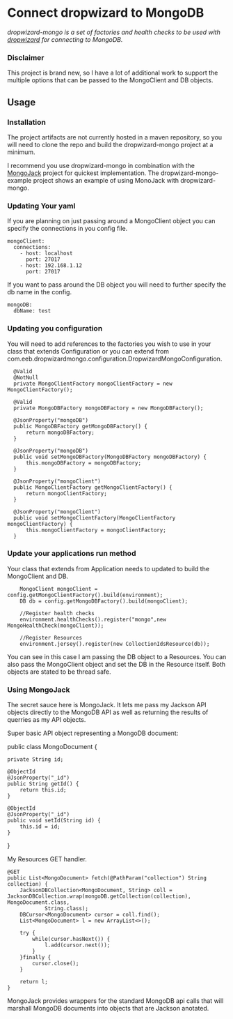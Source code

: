 Connect dropwizard to MongoDB 
=============================

*dropwizard-mongo is a set of factories and health checks to be used with [dropwizard](http://dropwizard.github.io/dropwizard/) for connecting to MongoDB.*

### Disclaimer
This project is brand new, so I have a lot of additional work to support the multiple options that can be passed to the MongoClient and DB objects.

Usage
-----

### Installation

The project artifacts are not currently hosted in a maven repository, so you will need to clone the repo and build the dropwizard-mongo project at a minimum.

I recommend you use dropwizard-mongo in combination with the [MongoJack](http://mongojack.org/) project for quickest implementation. The dropwizard-mongo-example project shows an example of using MonoJack with dropwizard-mongo.

### Updating Your yaml

If you are planning on just passing around a MongoClient object you can specify the connections in you config file.

    mongoClient:
      connections:
        - host: localhost
          port: 27017
        - host: 192.168.1.12
          port: 27017
              
If you want to pass around the DB object you will need to further specify the db name in the config.

    mongoDB:
      dbName: test        
      
### Updating you configuration
You will need to add references to the factories you wish to use in your class that extends Configuration or 
you can extend from com.eeb.dropwizardmongo.configuration.DropwizardMongoConfiguration.

      @Valid
      @NotNull
      private MongoClientFactory mongoClientFactory = new MongoClientFactory();
  
      @Valid
      private MongoDBFactory mongoDBFactory = new MongoDBFactory();
  
      @JsonProperty("mongoDB")
      public MongoDBFactory getMongoDBFactory() {
          return mongoDBFactory;
      }
  
      @JsonProperty("mongoDB")
      public void setMongoDBFactory(MongoDBFactory mongoDBFactory) {
          this.mongoDBFactory = mongoDBFactory;
      }
  
      @JsonProperty("mongoClient")
      public MongoClientFactory getMongoClientFactory() {
          return mongoClientFactory;
      }
  
      @JsonProperty("mongoClient")
      public void setMongoClientFactory(MongoClientFactory mongoClientFactory) {
          this.mongoClientFactory = mongoClientFactory;
      }
      
      

### Update your applications run method
Your class that extends from Application needs to updated to build the MongoClient and DB.

        MongoClient mongoClient = config.getMongoClientFactory().build(environment);
        DB db = config.getMongoDBFactory().build(mongoClient);

        //Register health checks
        environment.healthChecks().register("mongo",new MongoHealthCheck(mongoClient));

        //Register Resources
        environment.jersey().register(new CollectionIdsResource(db));
      
You can see in this case I am passing the DB object to a Resources. You can also pass the MongoClient object and set the DB in the Resource itself. Both objects are stated to be thread safe.

### Using MongoJack
The secret sauce here is MongoJack. It lets me pass my Jackson API objects directly to the MongoDB API as well as returning the results of querries as my API objects.


Super basic API object representing a MongoDB document:

public class MongoDocument {

    private String id;

    @ObjectId
    @JsonProperty("_id")
    public String getId() {
        return this.id;
    }

    @ObjectId
    @JsonProperty("_id")
    public void setId(String id) {
        this.id = id;
    }

  }

My Resources GET handler.

    @GET
    public List<MongoDocument> fetch(@PathParam("collection") String collection) {
        JacksonDBCollection<MongoDocument, String> coll = JacksonDBCollection.wrap(mongoDB.getCollection(collection), MongoDocument.class,
                String.class);
        DBCursor<MongoDocument> cursor = coll.find();
        List<MongoDocument> l = new ArrayList<>();

        try {
            while(cursor.hasNext()) {
                l.add(cursor.next());
            }
        }finally {
            cursor.close();
        }

        return l;
    }

MongoJack provides wrappers for the standard MongoDB api calls that will marshall MongoDB documents into objects that are Jackson anotated. 

